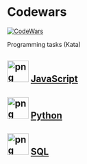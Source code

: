 # Codewars

[![CodeWars](https://www.codewars.com/users/cassabr/badges/large)](https://www.codewars.com/users/cassabr "My Honor Badge")

Programming tasks (Kata)


## [<img alt="png" src="https://user-images.githubusercontent.com/81202040/126399652-83c1e3d8-fb2c-4dcc-81bb-cc50d2a3646e.png" width="50" height="50"/>](https://github.com/cassabr/Codewars/tree/main/JavaScript) [JavaScript](https://github.com/cassabr/Codewars/tree/main/JavaScript)



## [<img alt="png" src="https://user-images.githubusercontent.com/81202040/126399758-aa626694-af2d-4930-9f3a-95bd6db9a421.png" width="50" height="50"/>](https://github.com/cassabr/Codewars/tree/main/Python) [Python](https://github.com/cassabr/Codewars/tree/main/Python)



## [<img alt="png" src="https://user-images.githubusercontent.com/81202040/126399457-84c04830-a3a4-4c56-831b-400bf23526a6.png" width="50" height="50"/>](https://github.com/cassabr/Codewars/tree/main/SQL)  [SQL](https://github.com/cassabr/Codewars/tree/main/SQL)

